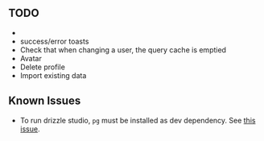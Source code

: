 ## TODO

-
- success/error toasts
- Check that when changing a user, the query cache is emptied
- Avatar
- Delete profile
- Import existing data

## Known Issues

- To run drizzle studio, `pg` must be installed as dev dependency. See [this issue](https://github.com/drizzle-team/drizzle-orm/issues/842#issuecomment-1646073742).
